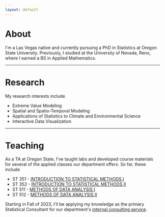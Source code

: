 ```yaml
---
layout: default
---
```


<h1 id="About">About</h1>

I'm a Las Vegas native and currently pursuing a PhD in Statistics at Oregon State University. Previously, I studied at the University of Nevada, Reno, where I earned a BS in Applied Mathematics. 


* * *


<h1 id="Research">Research</h1>

My research interests include 

-   Extreme Value Modeling
-   Spatial and Spatio-Temporal Modeling
-   Applications of Statistics to Climate and Environmental Science
-   Interactive Data Visualization


* * *

<h1 id="Teaching">Teaching</h1>

As a TA at Oregon State, I've taught labs and developed course materials for several of the applied classes our department offers. So far, these include  

*   ST 351 - [INTRODUCTION TO STATISTICAL METHODS I](https://catalog.oregonstate.edu/search/?P=ST%20351) 
*   ST 352 - [INTRODUCTION TO STATISTICAL METHODS II](https://catalog.oregonstate.edu/search/?P=ST%20352)
*   ST 511 - [METHODS OF DATA ANALYSIS I](https://catalog.oregonstate.edu/search/?P=ST%20511)
*   ST 512 - [METHODS OF DATA ANALYSIS II](https://catalog.oregonstate.edu/search/?P=ST%20512) 

Starting in Fall of 2023, I'll be applying my knowledge as the primary Statistical Consultant for our department's [internal consulting service](https://stat.oregonstate.edu/services/statistical-consulting). 





